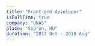 ```yaml
---
title: "Front-end developer"
isFullTime: true
company: "UNAS"
place: "Sopron, HU"
duration: "2017 Oct - 2018 Aug"
---
```

